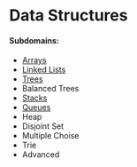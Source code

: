 # Data Structures

#### Subdomains:
- [Arrays](./arrays)
- [Linked Lists](./linked-lists)
- [Trees](./trees)
- Balanced Trees
- [Stacks](./stacks)
- [Queues](./queues)
- Heap
- Disjoint Set
- Multiple Choise
- Trie
- Advanced
